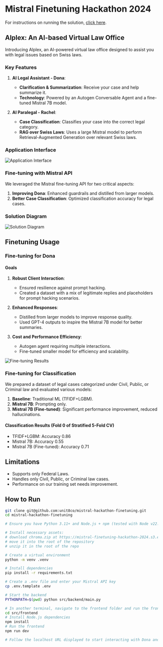 # Mistral Finetuning Hackathon 2024

For instructions on running the solution, [click here](#how-to-run).

## Alplex: An AI-based Virtual Law Office

Introducing Alplex, an AI-powered virtual law office designed to assist you with legal issues based on Swiss laws.

### Key Features

1. **AI Legal Assistant - Dona**:
   - **Clarification & Summarization**: Receive your case and help summarize it.
   - **Technology**: Powered by an Autogen Conversable Agent and a fine-tuned Mistral 7B model.
   
2. **AI Paralegal - Rachel**:
   - **Case Classification**: Classifies your case into the correct legal category.
   - **RAG over Swiss Laws**: Uses a large Mistral model to perform Retrieval-Augmented Generation over relevant Swiss laws.

### Application Interface

![Application Interface](https://github.com/unit8co/mistral-hackathon-finetuning/assets/1738060/6817ec8a-19bf-4cfb-9484-f42ae4ffd175)

### Fine-tuning with Mistral API

We leveraged the Mistral fine-tuning API for two critical aspects:

1. **Improving Dona**: Enhanced guardrails and distilled from larger models.
2. **Better Case Classification**: Optimized classification accuracy for legal cases.

### Solution Diagram

![Solution Diagram](https://github.com/unit8co/mistral-hackathon-finetuning/assets/1738060/75e9bf20-567d-40b9-b81e-22064b63f26b)

## Finetuning Usage

### Fine-tuning for Dona

#### Goals

1. **Robust Client Interaction**:
   - Ensured resilience against prompt hacking.
   - Created a dataset with a mix of legitimate replies and placeholders for prompt hacking scenarios.

2. **Enhanced Responses**:
   - Distilled from larger models to improve response quality.
   - Used GPT-4 outputs to inspire the Mistral 7B model for better summaries.

3. **Cost and Performance Efficiency**:
   - Autogen agent requiring multiple interactions.
   - Fine-tuned smaller model for efficiency and scalability.

![Fine-tuning Results](https://github.com/unit8co/mistral-hackathon-finetuning/assets/1738060/8ca57196-4841-4c9a-907f-e732a8d53a74)

### Fine-tuning for Classification

We prepared a dataset of legal cases categorized under Civil, Public, or Criminal law and evaluated various models:

1. **Baseline**: Traditional ML (TFIDF+LGBM).
2. **Mistral 7B**: Prompting only.
3. **Mistral 7B (Fine-tuned)**: Significant performance improvement, reduced hallucinations.

#### Classification Results (Fold 0 of Stratified 5-Fold CV)

* TFIDF+LGBM: Accuracy 0.86
* Mistral 7B: Accuracy 0.55
* Mistral 7B (Fine-tuned): Accuracy 0.71

## Limitations

* Supports only Federal Laws.
* Handles only Civil, Public, or Criminal law cases.
* Performance on our training set needs improvement.

## How to Run

```bash
git clone git@github.com:unit8co/mistral-hackathon-finetuning.git
cd mistral-hackathon-finetuning

# Ensure you have Python 3.11+ and Node.js + npm (tested with Node v22.1.0, npm 10.7.0) for the frontend.

# Install necessary assets:
# download chroma.zip at https://mistral-finetuning-hackathon-2024.s3.eu-central-1.amazonaws.com/chroma.zip
# move it into the root of the repository
# unzip it in the root of the repo

# Create a virtual environment
python -m venv .venv

# Install dependencies
pip install -r requirements.txt

# Create a .env file and enter your Mistral API key
cp .env.template .env

# Start the backend
PYTHONPATH=$(pwd) python src/backend/main.py

# In another terminal, navigate to the frontend folder and run the frontend
cd src/frontend
# Install Node.js dependencies
npm install
# Run the frontend
npm run dev

# Follow the localhost URL displayed to start interacting with Dona and Rachel.
```
